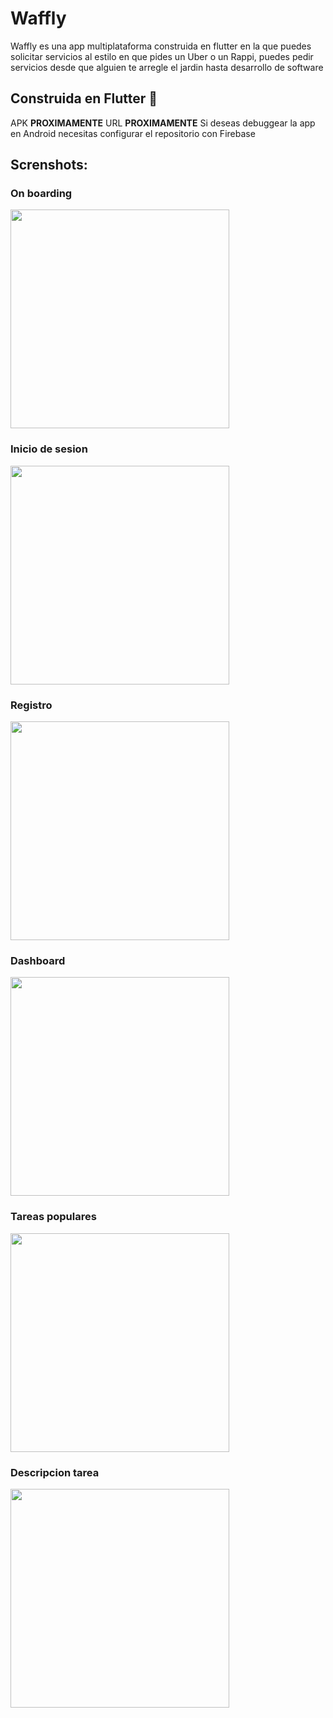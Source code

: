 # Waffly

Waffly es una app multiplataforma construida en flutter en la que puedes solicitar servicios al estilo en que pides un Uber o un Rappi, puedes pedir servicios desde que alguien te arregle el jardin hasta desarrollo de software

## Construida en Flutter 💙
APK **PROXIMAMENTE**
URL **PROXIMAMENTE**
Si deseas debuggear la app en Android necesitas configurar el repositorio con Firebase

## Screnshots:


### On boarding
<img src="https://github.com/nestorsgarzonc/Data-structures-project/blob/master/screenshots/Screenshot_2020-10-08-18-32-30-378_com.example.ed_project.jpg?raw=true" width="350" />

### Inicio de sesion
<img src="https://github.com/nestorsgarzonc/Data-structures-project/blob/master/screenshots/Screenshot_2020-10-08-18-32-33-901_com.example.ed_project.jpg?raw=true" width="350" />

### Registro 
<img src="https://github.com/nestorsgarzonc/Data-structures-project/blob/master/screenshots/Screenshot_2020-10-08-18-45-12-611_com.example.ed_project.jpg?raw=true" width="350" />

### Dashboard
<img src="https://github.com/nestorsgarzonc/Data-structures-project/blob/master/screenshots/Screenshot_2020-10-08-18-32-37-263_com.example.ed_project.jpg?raw=true" width="350" />

### Tareas populares
<img src='https://github.com/nestorsgarzonc/Data-structures-project/blob/master/screenshots/Screenshot_2020-10-08-18-32-37-263_com.example.ed_project.jpg?raw=true' width='350'/>

### Descripcion tarea
<img src='https://github.com/nestorsgarzonc/Data-structures-project/blob/master/screenshots/Screenshot_2020-10-08-18-33-48-416_com.example.ed_project.jpg?raw=true' width='350'/>
